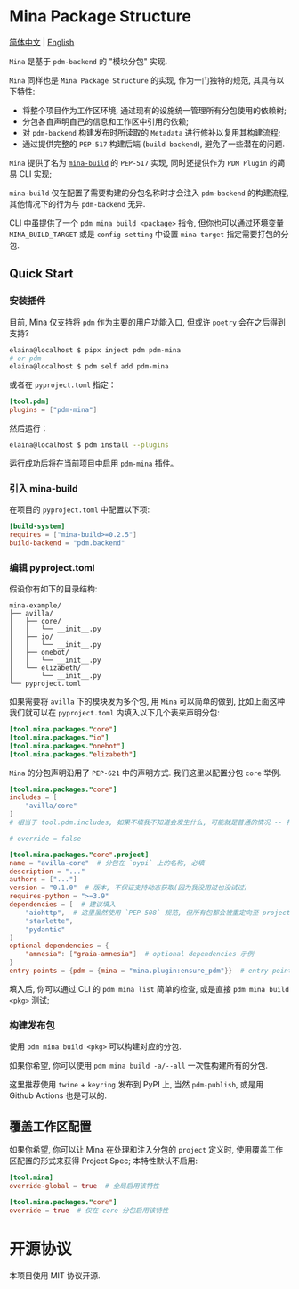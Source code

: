 # Mina Package Structure

[简体中文](README.md) | [English](README.en.md)

`Mina` 是基于 `pdm-backend` 的 "模块分包" 实现.

`Mina` 同样也是 `Mina Package Structure` 的实现, 作为一门独特的规范, 其具有以下特性:

 - 将整个项目作为工作区环境, 通过现有的设施统一管理所有分包使用的依赖树;
 - 分包各自声明自己的信息和工作区中引用的依赖;
 - 对 `pdm-backend` 构建发布时所读取的 `Metadata` 进行修补以复用其构建流程;
 - 通过提供完整的 `PEP-517` 构建后端 (`build backend`), 避免了一些潜在的问题.

`Mina` 提供了名为 [`mina-build`](https://pypi.org/project/mina-build/) 的 `PEP-517` 实现,
同时还提供作为 `PDM Plugin` 的简易 CLI 实现;

`mina-build` 仅在配置了需要构建的分包名称时才会注入 `pdm-backend` 的构建流程,
其他情况下的行为与 `pdm-backend` 无异.

CLI 中虽提供了一个 `pdm mina build <package>` 指令,
但你也可以通过环境变量 `MINA_BUILD_TARGET` 或是 `config-setting` 中设置 `mina-target` 指定需要打包的分包.

## Quick Start

### 安装插件

目前, Mina 仅支持将 `pdm` 作为主要的用户功能入口, 但或许 `poetry` 会在之后得到支持?

```bash
elaina@localhost $ pipx inject pdm pdm-mina
# or pdm
elaina@localhost $ pdm self add pdm-mina
```

或者在 `pyproject.toml` 指定：

```toml
[tool.pdm]
plugins = ["pdm-mina"]
```

然后运行：

```bash
elaina@localhost $ pdm install --plugins
```

运行成功后将在当前项目中启用 `pdm-mina` 插件。

### 引入 mina-build

在项目的 `pyproject.toml` 中配置以下项:

```toml
[build-system]
requires = ["mina-build>=0.2.5"]
build-backend = "pdm.backend"
```

### 编辑 pyproject.toml

假设你有如下的目录结构:

```
mina-example/
├── avilla/
│   ├── core/
│   │   └── __init__.py
│   ├── io/
│   │   └── __init__.py
│   ├── onebot/
│   │   └── __init__.py
│   └── elizabeth/
│       └── __init__.py
└── pyproject.toml
```

如果需要将 `avilla` 下的模块发为多个包, 用 `Mina` 可以简单的做到,
比如上面这种我们就可以在 `pyproject.toml` 内填入以下几个表来声明分包:

```toml
[tool.mina.packages."core"]
[tool.mina.packages."io"]
[tool.mina.packages."onebot"]
[tool.mina.packages."elizabeth"]
```

`Mina` 的分包声明沿用了 `PEP-621` 中的声明方式.
我们这里以配置分包 `core` 举例.

```toml
[tool.mina.packages."core"]
includes = [
    "avilla/core"
]
# 相当于 tool.pdm.includes, 如果不填我不知道会发生什么, 可能就是普通的情况 -- 打包 name 所指向的模块.

# override = false

[tool.mina.packages."core".project]
name = "avilla-core"  # 分包在 `pypi` 上的名称, 必填
description = "..."
authors = ["..."]
version = "0.1.0"  # 版本, 不保证支持动态获取(因为我没用过也没试过)
requires-python = ">=3.9"
dependencies = [  # 建议填入
    "aiohttp",  # 这里虽然使用 `PEP-508` 规范, 但所有包都会被重定向至 project.dependencies 上的同名项.
    "starlette",
    "pydantic"
]
optional-dependencies = {
    "amnesia": ["graia-amnesia"]  # optional dependencies 示例
}
entry-points = {pdm = {mina = "mina.plugin:ensure_pdm"}}  # entry-points 的声明方式
```

填入后, 你可以通过 CLI 的 `pdm mina list` 简单的检查, 或是直接 `pdm mina build <pkg>` 测试;

### 构建发布包

使用 `pdm mina build <pkg>` 可以构建对应的分包.

如果你希望, 你可以使用 `pdm mina build -a/--all` 一次性构建所有的分包.

这里推荐使用 `twine` + `keyring` 发布到 PyPI 上, 当然 `pdm-publish`, 或是用 Github Actions 也是可以的.

## 覆盖工作区配置

如果你希望, 你可以让 Mina 在处理和注入分包的 `project` 定义时, 使用覆盖工作区配置的形式来获得 Project Spec; 本特性默认不启用:

```toml
[tool.mina]
override-global = true  # 全局启用该特性

[tool.mina.packages."core"]
override = true  # 仅在 core 分包启用该特性
```

# 开源协议

本项目使用 MIT 协议开源.
